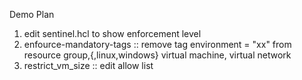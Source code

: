Demo Plan

1. edit sentinel.hcl to show enforcement level
2. enfource-mandatory-tags :: remove tag environment = "xx" from resource group,{,linux,windows} virtual machine, virtual network
3. restrict_vm_size :: edit allow list
